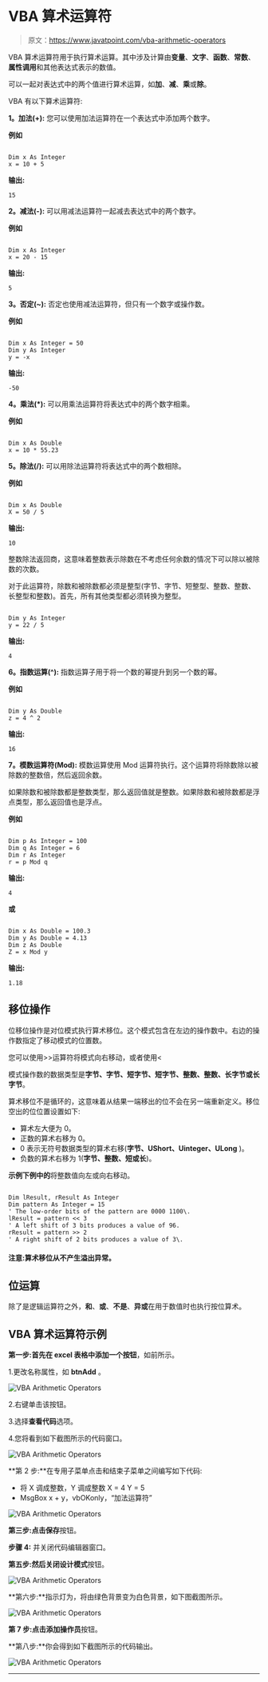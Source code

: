 # VBA 算术运算符

> 原文：<https://www.javatpoint.com/vba-arithmetic-operators>

VBA 算术运算符用于执行算术运算。其中涉及计算由**变量**、**文字**、**函数**、**常数**、**属性调用**和其他表达式表示的数值。

可以一起对表达式中的两个值进行算术运算，如**加**、**减**、**乘**或**除**。

VBA 有以下算术运算符:

**1。加法(+):** 您可以使用加法运算符在一个表达式中添加两个数字。

**例如**

```

Dim x As Integer
x = 10 + 5

```

**输出:**

```
15 

```

**2。减法(-):** 可以用减法运算符一起减去表达式中的两个数字。

**例如**

```

Dim x As Integer
x = 20 - 15

```

**输出:**

```
5

```

**3。否定(~):** 否定也使用减法运算符，但只有一个数字或操作数。

**例如**

```

Dim x As Integer = 50
Dim y As Integer
y = -x

```

**输出:**

```
-50

```

**4。乘法(*):** 可以用乘法运算符将表达式中的两个数字相乘。

**例如**

```

Dim x As Double
x = 10 * 55.23

```

**5。除法(/):** 可以用除法运算符将表达式中的两个数相除。

**例如**

```

Dim x As Double
X = 50 / 5

```

**输出:**

```
10

```

整数除法返回商，这意味着整数表示除数在不考虑任何余数的情况下可以除以被除数的次数。

对于此运算符，除数和被除数都必须是整型(字节、字节、短整型、整数、整数、长整型和整数)。首先，所有其他类型都必须转换为整型。

```

Dim y As Integer 
y = 22 / 5

```

**输出:**

```
4

```

**6。指数运算(^):** 指数运算子用于将一个数的幂提升到另一个数的幂。

**例如**

```

Dim y As Double
z = 4 ^ 2

```

**输出:**

```
16

```

**7。模数运算符(Mod):** 模数运算使用 Mod 运算符执行。这个运算符将除数除以被除数的整数倍，然后返回余数。

如果除数和被除数都是整数类型，那么返回值就是整数。如果除数和被除数都是浮点类型，那么返回值也是浮点。

**例如**

```

Dim p As Integer = 100
Dim q As Integer = 6 
Dim r As Integer 
r = p Mod q 

```

**输出:**

```
4

```

**或**

```

Dim x As Double = 100.3
Dim y As Double = 4.13
Dim z As Double
Z = x Mod y 

```

**输出:**

```
1.18

```

## 移位操作

位移位操作是对位模式执行算术移位。这个模式包含在左边的操作数中。右边的操作数指定了移动模式的位置数。

您可以使用>>运算符将模式向右移动，或者使用<

模式操作数的数据类型是**字节、字节、短字节、短字节、整数、整数、长字节或长字节**。

算术移位不是循环的，这意味着从结果一端移出的位不会在另一端重新定义。移位空出的位位置设置如下:

*   算术左大便为 0。
*   正数的算术右移为 0。
*   0 表示无符号数据类型的算术右移(**字节、UShort、Uinteger、ULong** )。
*   负数的算术右移为 1(**字节、整数、短或长**)。

**示例下例中的**将整数值向左或向右移动。

```

Dim lResult, rResult As Integer
Dim pattern As Integer = 15
' The low-order bits of the pattern are 0000 1100\. 
lResult = pattern << 3
' A left shift of 3 bits produces a value of 96.
rResult = pattern >> 2
' A right shift of 2 bits produces a value of 3\. 

```

#### 注意:算术移位从不产生溢出异常。

## 位运算

除了是逻辑运算符之外，**和**、**或**、**不是**、**异或**在用于数值时也执行按位算术。

## VBA 算术运算符示例

**第一步:**首先在 excel 表格中添加一个**按钮**，如前所示。

1.更改名称属性，如 **btnAdd** 。

![VBA Arithmetic Operators](img/e1682e00eb7ff5a6c811231ee85926b2.png)

2.右键单击该按钮。

3.选择**查看代码**选项。

4.您将看到如下截图所示的代码窗口。

![VBA Arithmetic Operators](img/482673f761a8ff55d25396ed27b62ede.png)

**第 2 步:**在专用子菜单点击和结束子菜单之间编写如下代码:

*   将 X 调成整数，Y 调成整数
    X = 4
    Y = 5
*   MsgBox x + y，vbOKonly，“加法运算符”

![VBA Arithmetic Operators](img/5b9707a7f45edf32f43869a215e3e60b.png)

**第三步:**点击**保存**按钮。

**步骤 4:** 并关闭代码编辑器窗口。

**第五步:**然后关闭**设计模式**按钮。

![VBA Arithmetic Operators](img/cc0fa8c8363cfb2d85139ae2df639c6c.png)

**第六步:**指示灯为，将由绿色背景变为白色背景，如下图截图所示。

![VBA Arithmetic Operators](img/d974d28536912b28d89ba6301dcbd3ee.png)

**第 7 步:**点击**添加操作员**按钮。

**第八步:**你会得到如下截图所示的代码输出。

![VBA Arithmetic Operators](img/eda0c505fc46906e678de9d99f29511f.png)

* * *